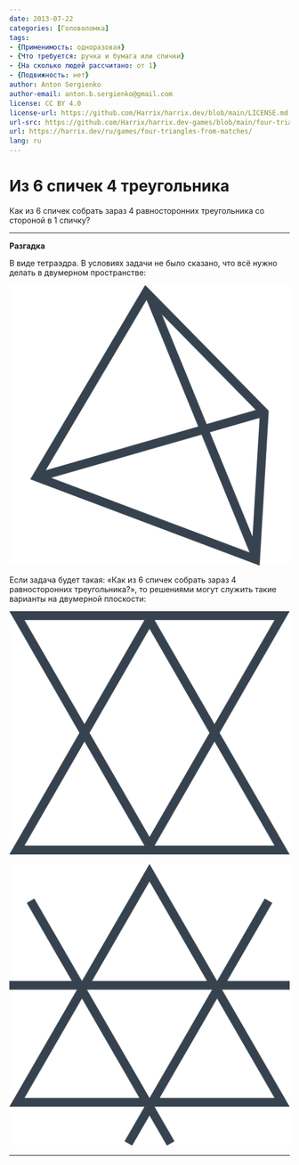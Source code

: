 ```yaml
---
date: 2013-07-22
categories: [Головоломка]
tags:
- {Применимость: одноразовая}
- {Что требуется: ручка и бумага или спички}
- {На сколько людей рассчитано: от 1}
- {Подвижность: нет}
author: Anton Sergienko
author-email: anton.b.sergienko@gmail.com
license: CC BY 4.0
license-url: https://github.com/Harrix/harrix.dev/blob/main/LICENSE.md
url-src: https://github.com/Harrix/harrix.dev-games/blob/main/four-triangles-from-matches/four-triangles-from-matches.md
url: https://harrix.dev/ru/games/four-triangles-from-matches/
lang: ru
---
```


# Из 6 спичек 4 треугольника

Как из 6 спичек собрать зараз 4 равносторонних треугольника со стороной в 1 спичку?

---

**Разгадка** <!-- !details -->

В виде тетраэдра. В условиях задачи не было сказано, что всё нужно делать в двумерном пространстве:

![Решение задачи](img/solution.svg)

Если задача будет такая: «Как из 6 спичек собрать зараз 4 равносторонних треугольника?», то решениями могут служить такие варианты на двумерной плоскости:

![Частичное решение задачи](img/partial-solution_01.svg)

![Второе частичное решение задачи](img/partial-solution_02.svg)

---
